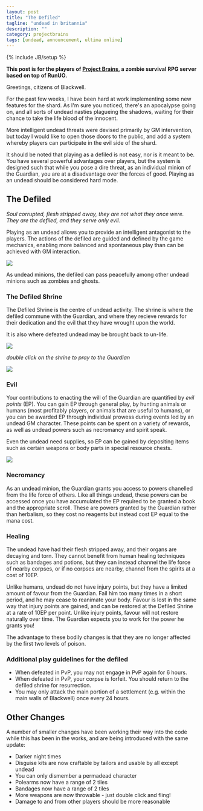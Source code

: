 ```yaml
---
layout: post
title: "The Defiled"
tagline: "undead in britannia"
description: ""
category: projectbrains
tags: [undead, announcement, ultima online]
---
```

{% include JB/setup %}

**This post is for the players of [Project Brains](https://github.com/jsrn/ZUOmbies), a zombie survival RPG server based on top of RunUO.**

Greetings, citizens of Blackwell.

For the past few weeks, I have been hard at work implementing some new features for the shard. As I'm sure you noticed, there's an apocalypse going on, and all sorts of undead nasties plagueing the shadows, waiting for their chance to take the life blood of the innocent.

More intelligent undead threats were devised primarily by GM intervention, but today I would like to open those doors to the public, and add a system whereby players can participate in the evil side of the shard.

It should be noted that playing as a defiled is not easy, nor is it meant to be. You have several powerful advantages over players, but the system is designed such that while you pose a dire threat, as an individual minion of the Guardian, you are at a disadvantage over the forces of good. Playing as an undead should be considered hard mode.

## The Defiled

*Soul corrupted, flesh stripped away, they are not what they once were. They are the defiled, and they serve only evil.*

Playing as an undead allows you to provide an intelligent antagonist to the players. The actions of the defiled are guided and defined by the game mechanics, enabling more balanced and spontaneous play than can be achieved with GM interaction.

<img src="https://dl.dropboxusercontent.com/u/11252267/Images/UO/ProjectBrains/DefiledAnnouncement/1.PNG">


As undead minions, the defiled can pass peacefully among other undead minions such as zombies and ghosts.

### The Defiled Shrine

The Defiled Shrine is the centre of undead activity. The shrine is where the defiled commune with the Guardian, and where they recieve rewards for their dedication and the evil that they have wrought upon the world.

It is also where defeated undead may be brought back to un-life.

<img src="https://dl.dropboxusercontent.com/u/11252267/Images/UO/ProjectBrains/DefiledAnnouncement/2.PNG">


*double click on the shrine to pray to the Guardian*

<img src="https://dl.dropboxusercontent.com/u/11252267/Images/UO/ProjectBrains/DefiledAnnouncement/4.PNG">

### Evil

Your contributions to enacting the will of the Guardian are quantified by *evil points* (EP). You can gain EP through general play, by hunting animals or humans (most profitably players, or animals that are useful to humans), or you can be awarded EP through individual prowess during events led by an undead GM character. These points can be spent on a variety of rewards, as well as undead powers such as necromancy and spirit speak.

Even the undead need supplies, so EP can be gained by depositing items such as certain weapons or body parts in special resource chests.

<img src="https://dl.dropboxusercontent.com/u/11252267/Images/UO/ProjectBrains/DefiledAnnouncement/3.PNG">

### Necromancy

As an undead minion, the Guardian grants you access to powers chanelled from the life force of others. Like all things undead, these powers can be accessed once you have accumulated the EP required to be granted a book and the appropriate scroll. These are powers granted by the Guardian rather than herbalism, so they cost no reagents but instead cost EP equal to the mana cost.

### Healing

The undead have had their flesh stripped away, and their organs are decaying and torn. They cannot benefit from human healing techniques such as bandages and potions, but they can instead channel the life force of nearby corpses, or if no corpses are nearby, channel from the spirits at a cost of 10EP. 

Unlike humans, undead do not have injury points, but they have a limited amount of favour from the Guardian. Fail him too many times in a short period, and he may cease to reanimate your body. Favour is lost in the same way that injury points are gained, and can be restored at the Defiled Shrine at a rate of 10EP per point. Unlike injury points, favour will not restore naturally over time. The Guardian expects you to work for the power he grants you!

The advantage to these bodily changes is that they are no longer affected by the first two levels of poison.

### Additional play guidelines for the defiled

* When defeated in PvP, you may not engage in PvP again for 6 hours.
* When defeated in PvP, your corpse is forfeit. You should return to the defiled shrine for resurrection.
* You may only attack the main portion of a settlement (e.g. within the main walls of Blackwell) once every 24 hours.

## Other Changes

A number of smaller changes have been working their way into the code while this has been in the works, and are being introduced with the same update:

* Darker night times
* Disguise kits are now craftable by tailors and usable by all except undead
* You can only dismember a permadead character
* Polearms now have a range of 2 tiles
* Bandages now have a range of 2 tiles
* More weapons are now throwable - just double click and fling!
* Damage to and from other players should be more reasonable